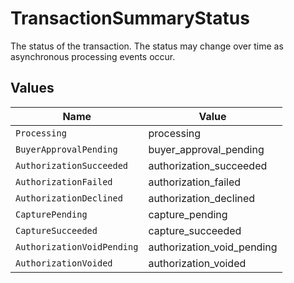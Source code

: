 # TransactionSummaryStatus

The status of the transaction. The status may change over time as
asynchronous processing events occur.


## Values

| Name                       | Value                      |
| -------------------------- | -------------------------- |
| `Processing`               | processing                 |
| `BuyerApprovalPending`     | buyer_approval_pending     |
| `AuthorizationSucceeded`   | authorization_succeeded    |
| `AuthorizationFailed`      | authorization_failed       |
| `AuthorizationDeclined`    | authorization_declined     |
| `CapturePending`           | capture_pending            |
| `CaptureSucceeded`         | capture_succeeded          |
| `AuthorizationVoidPending` | authorization_void_pending |
| `AuthorizationVoided`      | authorization_voided       |